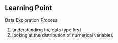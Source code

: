 ## Learning Point
Data Exploration Process
1. understanding the data type first
2. looking at the distribution of numerical variables